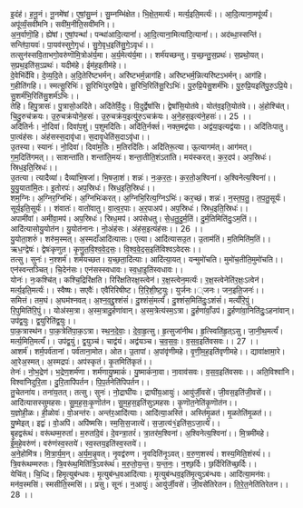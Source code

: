 

  
इ॒दंह॑। ह॒नू॒नं। नू॒नमे॑षां। ए॒षां॒सु॒म्नं। सु॒म्नम्भि॑क्षेत। भि॒क्षे॒त॒मर्त्यः॑। मर्त्य॒इति॒मर्त्यः॑।। आ॒दि॒त्याना॒मपू॑र्व्यं। अपू॑र्व्यं॒सवी॑मनि। सवी॑म॒नीति॒सवी॑मनि।।  
अ॒न॒र्वाणॊ॒हि। ह्ये॑षां। ए॒षां॒पन्थां॑। पन्था॑आदि॒त्यानां॑। आ॒दि॒त्याना॒मित्या॑दि॒त्यानां॑।। अद॑ब्धा॒स्सन्ति॑। सन्ति॑पा॒यवः॑। पा॒यव॑स्सुगे॒गृधः॑। सु॒गे॒वृध॒इति॑सु॒गे॒ऽवृधः॑।।  
तत्सुन॑स्सवि॒ताभगो॒वरु॑णॊमि॒त्रोअ॑र्य॒मा। अ॒र्य॒मेत्य॑र्य॒मा।। शर्म॑यच्छन्तु। य॒च्छ॒न्तु॒स॒प्रथः॑। स॒प्रथो॒यत्। स॒प्रथ॒इति॑स॒ऽप्रथः॑। यदीम॑हे। ईम॑ह॒इतीम॑हे।।  
दे॒वेभि॑र्देवि। दे॒व्य॒दि॒ते। अ॒दि॒तेरि॑ष्टभर्मन्। अरि॑ष्टभर्म॒न्नाग॑हि। अरि॑ष्टभर्म॒न्नित्यरि॑ष्टऽभर्मन्। आग॑हि। ग॒हीति॑गहि।। स्मत्सू॒रिभिः॑। सू॒रिभिः॑पुरुप्रि॒ये। सू॒रिभि॒रिति॑सू॒रिऽभिः॑। पु॒रु॒प्रि॒येसु॒शर्म॑भिः। पु॒रु॒प्रि॒यइति॑पु॒रु॒ऽप्रि॒ये। सु॒शर्म॑भि॒रिति॑सु॒शर्म॑ऽभिः।।  
तेहि। हिपु॒त्रासः॑। पु॒त्रासो॒अदि॑ते। अदि॑तेर्वि॒दुः। वि॒दुर्द्वेषां॑सि। द्वेषां॑सि॒योत॑वे। योत॑व॒इति॒योत॑वे।। अं॒होश्चि॑त्। चि॒दु॒रुच॑क्रयः। उ॒रु॒चक्र॑योने॒हसः॑। उ॒रु॒चक्र॑य॒इत्यु॑रु॒ऽचक्र॑यः। अ॒ने॒हस॒इत्य॑ने॒हसः॑।। 25 ।।  
अदि॑तिर्नः। नो॒दिवा॑। दिवा॑प॒शुं। प॒शुमदि॑तिः। अदि॑ति॒र्नक्तं॑। नक्त॒मद्व॑याः। अद्व॑या॒इत्यद्व॑याः।। अदि॑तिःपातु। पा॒त्वंह॑सः। अंह॑सस्स॒दावृ॑धा। स॒दावृ॒धेति॑स॒दाऽवृ॑धा।।  
उ॒तस्या। स्यानः॑। नो॒दिवा॑। दिवा॑म॒तिः। म॒तिरदि॑तिः। अदि॑तिरू॒त्या। ऊ॒त्यागम॑त्। आग॑मत्। ग॒म॒दिति॑गमत्।। साशन्ता॑ति। शन्ता॑ति॒मयः॑। शन्ता॒तीति॒शंऽता॑ति। मय॑स्करत्। क॒र॒दप॑। अप॒स्रिधः॑। स्रिध॒इति॒स्रिधः॑।।  
उ॒तत्या। त्यादैव्या॑। दैव्या॑भि॒षजा॑। भि॒षजा॒शं। शन्नः॑। नः॒क॒र॒तः॒। क॒र॒तो॒अ॒श्विना॑। अ॒श्विनेत्य॒श्विना॑।। यु॒यु॒याता॑मि॒तः। इ॒तोरपः॑। अप॒स्रिधः॑। स्रिध॒इति॒स्रिधः॑।।  
शम॒ग्निः। अ॒ग्निर॒ग्निभिः॑। अ॒ग्निभिः॑करत्। अ॒ग्निभि॒रित्य॒ग्निऽभिः॑। कर॒च्छं। शन्नः॑। न॒स्त॒प॒तु॒। त॒प॒तु॒सूर्यः॑। सूर्य॒इति॒सूर्यः॑।। शंवातः॑। वातो॑वातु। वा॒त्व॒र॒पाः। अ॒र॒पाअप॑। अप॒स्रिधः॑। स्रिध॒इति॒स्रिधः॑।।  
अपामी॑वां। अमी॑वा॒मप॑। अप॒स्रिधः॑। स्रिध॒मप॑। अप॑सेधतु। से॒ध॒तु॒दु॒र्म॒तिं। दु॒र्म॒तिमिति॑दुः॒ऽम॒तिं।। आदि॑त्यासोयु॒योत॑न। यु॒योत॑नानः। नो॒अंह॑सः। अंह॑स॒इत्यंह॑सः।। 26 ।।  
यु॒योता॒शरुं॑। शरु॑म॒स्मत्। अ॒स्मदाँआदि॑त्यासः। एत्या। आदि॑त्यासउ॒त। उ॒ताम॑तिं। म॒तिमिति॑म॒तिं।। ऋध॒ग्द्वेषः॑। द्वेषः॑कृणुत। कृ॒णु॒त॒वि॒श्व॒वे॒द॒सः॒। वि॒श्व॒वे॒द॒स॒इति॑विश्वऽवेदसः।।  
तत्सु। सुनः॑। न॒श्शर्म॑। शर्म॑यच्छत। य॒च्छ॒ता॒दि॑त्याः। आदि॑त्या॒यत्। यन्मुमो॑चति। मुमो॑च॒तीति॒मुमो॑चति।। एन॑स्वन्तञ्चित्। चि॒देन॑सः। एन॑सस्स्वधावः। स्व॒धा॒इ॒ति॑स्वधावः।।  
योनः॑। नः॒कश्चि॑त्। कश्चि॒द्रिरि॑क्षति। रिरि॑क्षतिरक्ष॒स्त्वेन॑। र॒क्ष॒स्त्वेन॒मर्त्यः॑। र॒क्ष॒स्त्वेनेति॑र॒क्षः॒ऽत्वेन॑। मर्त्य॒इति॒मर्त्यः॑।। स्वैष्षः। सएवैः॑। एवै॑रिरिषीष्ट। रि॒रि॒शी॒ष्ट॒युः। युर्जनः।्जनः। जन॒इति॒जनः॑।।  
समित्तं। तम॒घं। अ॒घम॑श्नवत्। अ॒श्न॒व॒द्दु॒श्शंसं॑। दु॒श्शंसं॒मर्त्यं॑। दु॒श्शंस॒मिति॑दुः॒ऽशंसं॑। मर्त्यं॑रि॒पुं। रि॒पुमिति॑रि॒पुं।। योअ॑स्म॒त्रा। अ॒स्म॒त्रादु॒र्हणा॑वान्। अ॒स्म॒त्रेत्य॑स्म॒ऽत्रा। दु॒र्हणा॑वाँ॒उप॑। दु॒र्हणा॑वा॒निति॑दुः॒ऽहना॑वान्। उप॑द्व॒युः। द्व॒युरिति॑द्व॒युः।।  
पा॒क॒त्रास्थ॑न। पा॒क॒त्रेति॑पा॒क॒ऽत्रा। स्थ॒न॒दे॒वाः॒। दे॒वा॒हृ॒त्सु। हृ॒त्सुजा॑नीथ। हृ॒त्स्विति॑हृ॒त्ऽसु। जा॒नी॒थ॒मर्त्यं॑। मर्त्य॒मिति॒मर्त्यं॑।। उप॑द्व॒युं। द्व॒युञ्च॑। चाद्व॑यं। अद्व॑यञ्च। च॒व॒स॒वः॒। व॒स॒व॒इति॑वसवः।। 27 ।।  
आशर्म॑। शर्म॒पर्व॑तानां। पर्व॑ताना॒मोत। ओत। उ॒तापां। अ॒पांवृ॑णीमहे। वृ॒णी॒म॒ह॒इति॑वृणीमहे।। द्यावा॑क्षामा॒रे। आ॒रेअ॒स्मत्। अ॒स्मद्रपः॑। अप॑स्कृतं। कृ॒तमिति॑कृतं।।  
तेनः॑। नो॒भ॒द्रेण॑। भ॒द्रेण॒शर्म॑णा। शर्म॑णायु॒ष्माकं॑। यु॒ष्माकं॑ना॒वा। ना॒वाव॑सवः। व॒स॒व॒इति॑वसवः।। अति॒विश्वा॑नि। विश्वा॑निदुरि॒ता। दु॒रि॒तापि॑पर्तन। पि॒प॒र्तनेति॑पिपर्तन।।  
तु॒चेतना॑य। तना॑य॒तत्। तत्सु। सुनः॑। नो॒द्राघी॑यः। द्राघी॑य॒आयुः॑। आयु॑र्जी॒वसे॑। जी॒वस॒इति॑जी॒वसे॑।। आदि॑त्यासस्सुमहसः। सु॒म॒ह॒सः॒कृ॒णॊत॑न। सु॒म॒ह॒स॒इति॑सुऽमहसः। कृ॒णॊत॒नेति॑कृ॒णॊत॑न।।  
य॒ज्ञोही॒ळः। ही॒ळोवः॑। वो॒अन्त॑रः। अन्त॑र॒आदि॑त्याः। आदि॑त्या॒अस्ति॑। अस्ति॑मृ॒ळत॑। मृ॒ळतेति॑मृ॒ळत॑।। यु॒ष्मेइत्। इद्वः॑। वो॒अपि॑। अपि॑ष्मसि। स्म॒सि॒स॒जात्ये॑। स॒जा॒त्य॑१॒॑इति॑स॒ऽजा॒त्ये॑।।  
बृ॒हद्वरू॑थं। वरू॑थम्म॒रुतां॑। म॒रुतां॑दे॒वं। दे॒वन्त्रा॒तरं॑। त्रा॒तर॑म॒श्विना॑। अ॒श्विनेत्य॒श्विना॑।। मि॒त्रमी॑महे। ई॒म॒हे॒वरु॑णं। वरु॑णंस्व॒स्तये॑। स्व॒स्तय॒इति॑स्व॒स्तये॑।।  
अ॒ने॒होमि॑त्र। मि॒त्रा॒र्य॒म॒न्। अ॒र्य॒म॒न्नृ॒वत्। नृ॒वद्व॑रुण। नृ॒वदिति॑नृ॒ऽवत्। व॒रु॒ण॒शस्यं॑। शस्य॒मिति॒शंस्यं॑।। त्रि॒वरू॑थम्मरुतः। त्रि॒वरू॑थ॒मिति॑त्रि॒ऽवरू॑थं। म॒रु॒तो॒य॒न्त॒। य॒न्त॒नः॒। न॒श्छ॒र्दिः। छ॒र्दिरिति॑च्छ॒र्दिः।।  
येचि॑त्। चि॒ध्दि। हिमृ॒त्युब॑न्धवः। मृ॒त्युब॑न्ध॒वआदि॑त्याः। मृ॒त्युब॑न्धव॒इति॑मृ॒त्युऽब॑न्धवः। आदि॑त्या॒मन॑वः। मन॑व॒स्मसि॑। स्मसीति॒स्मसि॑।। प्रसु। सूनः॑। न॒आयुः॑। आयु॑र्जी॒वसे॑। जी॒वसे॑तिरेतन। ति॒रे॒त॒नेति॑तिरेतन।। 28 ।।  
